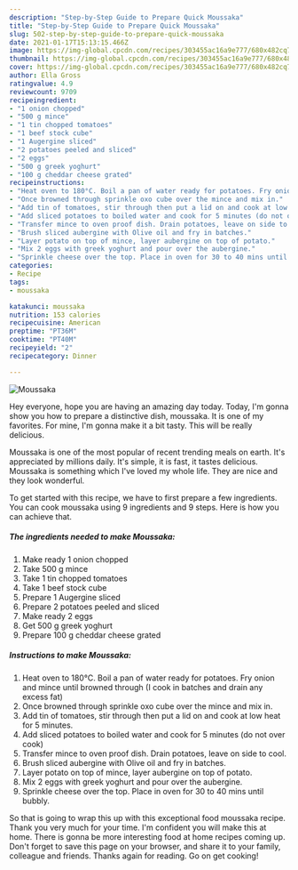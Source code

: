 ```yaml
---
description: "Step-by-Step Guide to Prepare Quick Moussaka"
title: "Step-by-Step Guide to Prepare Quick Moussaka"
slug: 502-step-by-step-guide-to-prepare-quick-moussaka
date: 2021-01-17T15:13:15.466Z
image: https://img-global.cpcdn.com/recipes/303455ac16a9e777/680x482cq70/moussaka-recipe-main-photo.jpg
thumbnail: https://img-global.cpcdn.com/recipes/303455ac16a9e777/680x482cq70/moussaka-recipe-main-photo.jpg
cover: https://img-global.cpcdn.com/recipes/303455ac16a9e777/680x482cq70/moussaka-recipe-main-photo.jpg
author: Ella Gross
ratingvalue: 4.9
reviewcount: 9709
recipeingredient:
- "1 onion chopped"
- "500 g mince"
- "1 tin chopped tomatoes"
- "1 beef stock cube"
- "1 Augergine sliced"
- "2 potatoes peeled and sliced"
- "2 eggs"
- "500 g greek yoghurt"
- "100 g cheddar cheese grated"
recipeinstructions:
- "Heat oven to 180°C. Boil a pan of water ready for potatoes. Fry onion and mince until browned through (I cook in batches and drain any excess fat)"
- "Once browned through sprinkle oxo cube over the mince and mix in."
- "Add tin of tomatoes, stir through then put a lid on and cook at low heat for 5 minutes."
- "Add sliced potatoes to boiled water and cook for 5 minutes (do not over cook)"
- "Transfer mince to oven proof dish. Drain potatoes, leave on side to cool."
- "Brush sliced aubergine with Olive oil and fry in batches."
- "Layer potato on top of mince, layer aubergine on top of potato."
- "Mix 2 eggs with greek yoghurt and pour over the aubergine."
- "Sprinkle cheese over the top. Place in oven for 30 to 40 mins until bubbly."
categories:
- Recipe
tags:
- moussaka

katakunci: moussaka 
nutrition: 153 calories
recipecuisine: American
preptime: "PT36M"
cooktime: "PT40M"
recipeyield: "2"
recipecategory: Dinner

---
```



![Moussaka](https://img-global.cpcdn.com/recipes/303455ac16a9e777/680x482cq70/moussaka-recipe-main-photo.jpg)

Hey everyone, hope you are having an amazing day today. Today, I'm gonna show you how to prepare a distinctive dish, moussaka. It is one of my favorites. For mine, I'm gonna make it a bit tasty. This will be really delicious.

Moussaka is one of the most popular of recent trending meals on earth. It's appreciated by millions daily. It's simple, it is fast, it tastes delicious. Moussaka is something which I've loved my whole life. They are nice and they look wonderful.




To get started with this recipe, we have to first prepare a few ingredients. You can cook moussaka using 9 ingredients and 9 steps. Here is how you can achieve that.

<!--inarticleads1-->

##### The ingredients needed to make Moussaka:

1. Make ready 1 onion chopped
1. Take 500 g mince
1. Take 1 tin chopped tomatoes
1. Take 1 beef stock cube
1. Prepare 1 Augergine sliced
1. Prepare 2 potatoes peeled and sliced
1. Make ready 2 eggs
1. Get 500 g greek yoghurt
1. Prepare 100 g cheddar cheese grated




<!--inarticleads2-->

##### Instructions to make Moussaka:

1. Heat oven to 180°C. Boil a pan of water ready for potatoes. Fry onion and mince until browned through (I cook in batches and drain any excess fat)
1. Once browned through sprinkle oxo cube over the mince and mix in.
1. Add tin of tomatoes, stir through then put a lid on and cook at low heat for 5 minutes.
1. Add sliced potatoes to boiled water and cook for 5 minutes (do not over cook)
1. Transfer mince to oven proof dish. Drain potatoes, leave on side to cool.
1. Brush sliced aubergine with Olive oil and fry in batches.
1. Layer potato on top of mince, layer aubergine on top of potato.
1. Mix 2 eggs with greek yoghurt and pour over the aubergine.
1. Sprinkle cheese over the top. Place in oven for 30 to 40 mins until bubbly.




So that is going to wrap this up with this exceptional food moussaka recipe. Thank you very much for your time. I'm confident you will make this at home. There is gonna be more interesting food at home recipes coming up. Don't forget to save this page on your browser, and share it to your family, colleague and friends. Thanks again for reading. Go on get cooking!
